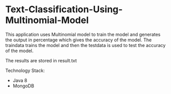 # Text-Classification-Using-Multinomial-Model

This application uses Multinomial model to train the model and generates the output in percentage which 
gives the accuracy of the model. The traindata trains the model and then the testdata is used to test
the accuracy of the model.

The results are stored in result.txt

Technology Stack:
- Java 8
- MongoDB
